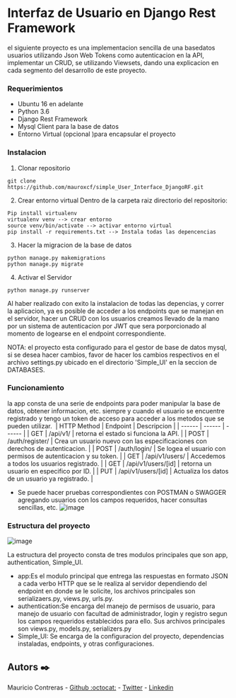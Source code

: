 # Interfaz de Usuario en Django Rest Framework

el siguiente proyecto es una implementacion sencilla de una basedatos usuarios utilizando Json Web Tokens como autenticacion en la API, implementar un CRUD, se utilizando Viewsets, dando una explicacion en cada segmento del desarrollo de este proyecto.

### Requerimientos

- Ubuntu 16 en adelante
- Python 3.6
- Django Rest Framework
- Mysql Client para la base de datos
- Entorno Virtual (opcional )para encapsular el proyecto

### Instalacion

1. Clonar repositorio
```
git clone https://github.com/mauroxcf/simple_User_Interface_DjangoRF.git
```
2. Crear entorno virtual
Dentro de la carpeta raiz directorio del repositorio:
```
Pip install virtualenv 
virtualenv venv --> crear entorno
source venv/bin/activate --> activar entorno virtual
pip install -r requirements.txt --> Instala todas las depencencias
```
3. Hacer la migracion de la base de datos
```
python manage.py makemigrations
python manage.py migrate
```
4. Activar el Servidor
```
python manage.py runserver
```
Al haber realizado con exito la instalacion de todas las depencias, y correr la aplicacion, ya es posible de acceder a los endpoints que se manejan en el servidor, hacer un CRUD con los usuarios creamos llevado de la mano por un sistema de autenticacion por JWT que sera porporcionado al momento de logearse en el endpoint correspondiente.

NOTA: el proyecto esta configurado para el gestor de base de datos mysql, si se desea hacer cambios, favor de hacer los cambios respectivos en el archivo settings.py ubicado en el directorio 'Simple_UI' en la seccion de DATABASES.

### Funcionamiento

la app consta de una serie de endpoints para poder manipular la base de datos, obtener informacion, etc. siempre y cuando el usuario se encuentre registrado y tengo un token de acceso para acceder a los metodos que se pueden utilizar.
​
| HTTP Method | Endpoint | Descripcion |
| ------ | ------ | ------ |
| GET | /api/v1/ | retorna el estado si funciona la API. |
| POST | /auth/register/ | Crea un usuario nuevo con las especificaciones con derechos de autenticacion. |
| POST | /auth/login/ | Se logea el usuario con permisos de autenticacion y su token. |
| GET | /api/v1/users/ | Accedemos a todos los usuarios registrado. |
| GET | /api/v1/users/[id] | retorna un usuario en especifico por ID. |
| PUT | /api/v1/users/[id] | Actualiza los datos de un usuario ya registrado. |
​

- Se puede hacer pruebas correspondientes con POSTMAN o SWAGGER agregando usuarios con los campos requeridos, hacer consultas sencillas, etc.
![image](https://user-images.githubusercontent.com/66022141/121136872-bc9c2300-c7fb-11eb-80f2-94c5bf07c027.png)

### Estructura del proyecto
![image](https://user-images.githubusercontent.com/66022141/121137478-4946e100-c7fc-11eb-9130-ff0098450aec.png)

La estructura del proyecto consta de tres modulos principales que son app, authentication, Simple_UI.
- app:Es el modulo principal que entrega las respuestas en formato JSON a cada verbo HTTP que se le realiza al servidor dependiendo del endpoint en donde se le solicite, los archivos principales son serializaers.py, views.py, urls.py.
- authentication:Se encarga del manejo de permisos de usuario, para manejo de usuario con facultad de administrador, login y registro segun los campos requeridos establecidos para ello. Sus archivos principales son views.py, models.py, serializers.py
- Simple_UI: Se encarga de la configuracion del proyecto, dependencias instaladas, endpoints, y otras configuraciones.

## Autors ✒️
Mauricio Contreras - [Github :octocat:](https://github.com/mauroxcf) - [Twitter](https://twitter.com/MauroJCF) - [Linkedin](https://www.linkedin.com/in/mauricio-contrerasf/)
